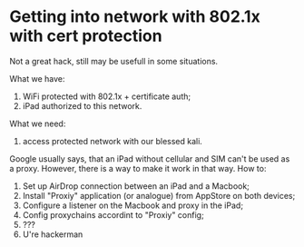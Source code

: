 # Getting into network with 802.1x with cert protection
Not a great hack, still may be usefull in some situations.  

What we have:  
1) WiFi protected with 802.1x + certificate auth;
2) iPad authorized to this network.

What we need:
1) access protected network with our blessed kali.

Google usually says, that an iPad without cellular and SIM can't be used as a proxy. However, there is a way to make it work in that way. How to:
1) Set up AirDrop connection between an iPad and a Macbook;
2) Install "Proxiy" application (or analogue) from AppStore on both devices;
3) Configure a listener on the Macbook and proxy in the iPad;
4) Config proxychains accordint to "Proxiy" config;
5) ???
6) U're hackerman

